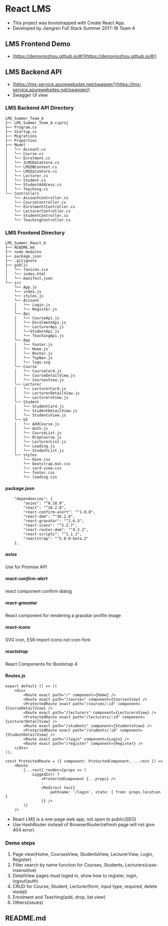 # React LMS

* This project was bootstrapped with Create React App.
* Developed by Jiangren Full Stack Summer 2017-18 Team A

## LMS Frontend Demo

* [https://demomozhou.github.io/#/](https://demomozhou.github.io/#/)

## LMS Backend API

* [https://lms-service.azurewebsites.net/swagger/](https://lms-service.azurewebsites.net/swagger/)
* Swagger UI view

### LMS Backend API Directory

    LMS_Summer_Team_A
    ├── LMS_Summer_Team_A.csproj
    ├── Program.cs
    ├── Startup.cs
    ├── Migrations
    ├── Properties
    ├── Model
    │   └── Account.cs
    │   └── Course.cs
    │   └── Enrolment.cs
    │   └── ILMSDataStore.cs
    │   └── LMSDBContext.cs
    │   └── LMSDataStore.cs
    │   └── Lecturer.cs
    │   └── Student.cs
    │   └── StudentAddress.cs
    │   └── Teaching.cs
    └── Controllers
        └── AccountController.cs
        └── CourseController.cs
        └── EnrolmenttController.cs
        └── LecturerController.cs
        └── StudentController.cs
        └── TeachingController.cs

### LMS Frontend Directory

    LMS_Summer_React_A
    ├── README.md
    ├── node_modules
    ├── package.json
    ├── .gitignore
    ├── public
    │   └── favicon.ico
    │   └── index.html
    │   └── manifest.json
    └── src
        └── App.js
        └── index.js
        └── styles.js
        └── Account
        │   └── Login.js
        │   └── Register.js
        └── Api
        │   └── CourseApi.js
        │   └── EnrolmentApi.js
        │   └── LecturerApi.js
        │   └──StudentApi.js
        │   └── TeachingApi.js
        └── App
        │   └── Footer.js
        │   └── Home.js
        │   └── Router.js
        │   └── TopNav.js
        │   └── logo.svg
        └── Course
        │   └── CourseCard.js
        │   └── CourseDetailView.js
        │   └── CoursesView.js
        └── Lecturer
        │   └── LecturerCard.js
        │   └── LecturerDetailView.js
        │   └── LecturersView.js
        └── Student
        │   └── StudentCard.js
        │   └── StudentDetailView.js
        │   └── StudentsView.js
        └── UI
        │   └── AddCourse.js
        │   └── Auth.js
        │   └── CourseList.js
        │   └── DropCourse.js
        │   └── LecturerList.js
        │   └── Loading.js
        │   └── StudentList.js
        └── styles
            └── base.css
            └── bootstrap.min.css
            └── card-view.css
            └── footer.css
            └── loading.css

#### package.json

        "dependencies": {
            "axios": "^0.18.0",
            "react": "^16.2.0",
            "react-confirm-alert": "^1.0.8",
            "react-dom": "^16.2.0",
            "react-gravatar": "^2.6.3",
            "react-icons": "^2.2.7",
            "react-router-dom": "^4.2.2",
            "react-scripts": "^1.1.1",
            "reactstrap": "^5.0.0-beta.2"
        },

##### axios

Use for Promise API

##### react-confirm-alert

react component confirm dialog

##### react-gravatar

React component for rendering a gravatar profile image

##### react-icons

SVG icon, ES6 import icons not icon-font

##### reactstrap

React Components for Bootstrap 4

#### Routes.js

    export default () => ((
        <div>
            <Route exact path="/" component={Home} />
            <Route exact path="/courses" component={CoursesView} />
            <ProtectedRoute exact path="/courses/:id" component={CourseDetailView} />
            <Route exact path="/lecturers" component={LecturersView} />
            <ProtectedRoute exact path="/lecturers/:id" component={LecturerDetailView} />
            <Route exact path="/students" component={StudentsView} />
            <ProtectedRoute exact path="/students/:id" component={StudentDetailView} />
            <Route exact path="/login" component={Login} />
            <Route exact path="/register" component={Register} />
        </div>
    ));

    const ProtectedRoute = ({ component: ProtectedComponent, ...rest }) =>
        <Route
            {...rest} render={props => (
                LoggedIn() ?
                    <ProtectedComponent {...props} />
                    :
                    <Redirect to={{
                        pathname: '/login', state: { from: props.location }
                    }} />
            )}
        />

* React LMS is a one-page web app, not open to public(SEO)
* Use HashRouter instead of BrowserRouter(refresh page will not give 404 error)

### Demo steps

1. Page view(Home, CoursesView, StudentsView, LecturerView, Login, Register)
2. Filter search by name function for Courses, Students, Lecturers(case-insensitive)
3. DetailView pages must loged in, show how to register, login, logout(auth)
4. CRUD for Course, Student, Lecturer(form, input type, required, delete modal)
5. Enrolment and Teaching(add, drop, list view)
6. Others(issues)

## README.md
